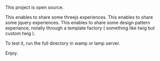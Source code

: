 This project is open source.

This enables to share some threejs experiences.
This enables to share some jquery experiences.
This enables to share some design pattern experiance, notally through a template factory ( something like twig but custom twig ).

To test it, run the full directory in wamp or lamp server.

Enjoy.
